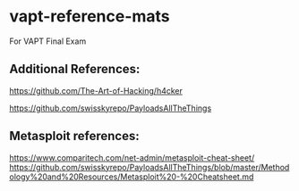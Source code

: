 # vapt-reference-mats
For VAPT Final Exam

## Additional References:

https://github.com/The-Art-of-Hacking/h4cker

https://github.com/swisskyrepo/PayloadsAllTheThings

## Metasploit references:

https://www.comparitech.com/net-admin/metasploit-cheat-sheet/
https://github.com/swisskyrepo/PayloadsAllTheThings/blob/master/Methodology%20and%20Resources/Metasploit%20-%20Cheatsheet.md
